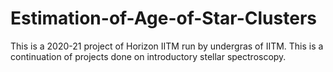 # Estimation-of-Age-of-Star-Clusters

This is a 2020-21 project of Horizon IITM run by undergras of IITM. This is a continuation of projects done on introductory stellar spectroscopy.
